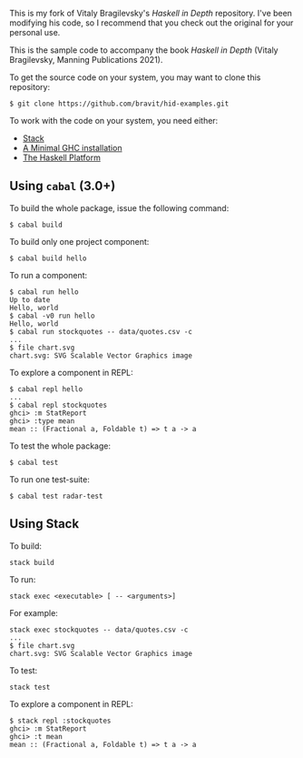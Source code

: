 This is my fork of Vitaly Bragilevsky's *Haskell in Depth* repository. I've been modifying his code, so I recommend that you check out the original for your personal use.

This is the sample code to accompany the book *Haskell in Depth* (Vitaly Bragilevsky, Manning Publications 2021).

To get the source code on your system, you may want to clone this repository:
```
$ git clone https://github.com/bravit/hid-examples.git
```

To work with the code on your system, you need either:

* [Stack](http://haskellstack.org)
* [A Minimal GHC installation](https://www.haskell.org/downloads)
* [The Haskell Platform](https://www.haskell.org/platform/)


## Using `cabal` (3.0+)

To build the whole package, issue the following command:
```
$ cabal build
```

To build only one project component:
```
$ cabal build hello
```

To run a component:
```
$ cabal run hello
Up to date
Hello, world
$ cabal -v0 run hello
Hello, world
$ cabal run stockquotes -- data/quotes.csv -c
...
$ file chart.svg
chart.svg: SVG Scalable Vector Graphics image
```

To explore a component in REPL:
```
$ cabal repl hello
...
$ cabal repl stockquotes
ghci> :m StatReport
ghci> :type mean
mean :: (Fractional a, Foldable t) => t a -> a
```

To test the whole package:
```
$ cabal test
```

To run one test-suite:
```
$ cabal test radar-test
```


## Using Stack

To build:
```
stack build
```

To run:

```
stack exec <executable> [ -- <arguments>]
```
For example:

```
stack exec stockquotes -- data/quotes.csv -c
...
$ file chart.svg
chart.svg: SVG Scalable Vector Graphics image

```

To test:

```
stack test
```

To explore a component in REPL:

```
$ stack repl :stockquotes
ghci> :m StatReport
ghci> :t mean
mean :: (Fractional a, Foldable t) => t a -> a
```
